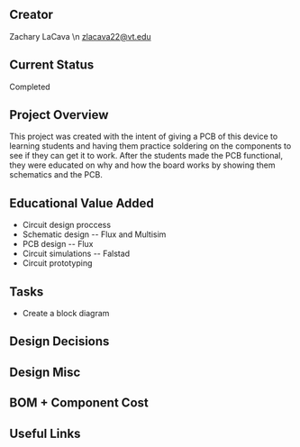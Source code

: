 ## Creator
Zachary LaCava \n
zlacava22@vt.edu

## Current Status
Completed

## Project Overview

This project was created with the intent of giving a PCB of this device to learning students and having them practice soldering on the components to see if they can get it to work. After the students made the PCB functional, they were  educated on why and how the board works by showing them schematics and the PCB.

## Educational Value Added

* Circuit design proccess
* Schematic design -- Flux and Multisim
* PCB design -- Flux
* Circuit simulations -- Falstad
* Circuit prototyping

## Tasks

* Create a block diagram

## Design Decisions



## Design Misc



## BOM + Component Cost



## Useful Links

<!-- Your Text Here. You may work with your mentor on this later when they are assigned -->


